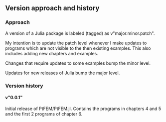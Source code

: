 ## Version approach and history


### Approach

A version of a Julia package is labeled (tagged) as v"major.minor.patch".

My intention is to update the patch level whenever I make updates to programs which are not
visible to the then existing examples. This also includes adding new chapters and examples.

Changes that require updates to some examples bump the minor level.

Updates for new releases of Julia bump the major level.

### Version history

#### v"0.0.1"

Initial release of PtFEM/PtFEM.jl. Contains the programs in chapters 4 and 5 and
the first 2 programs of chapter 6.

